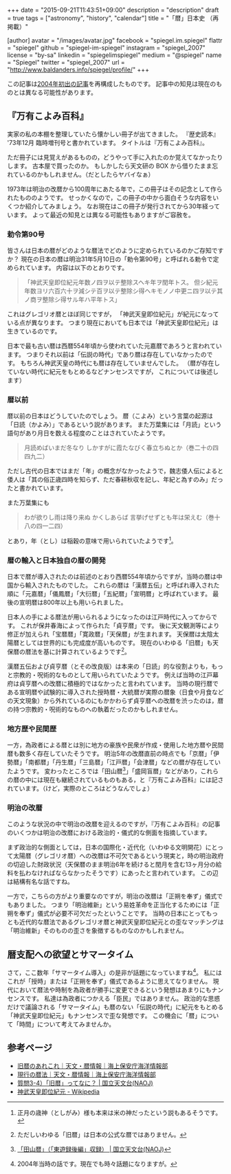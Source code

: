 +++
date = "2015-09-21T11:43:51+09:00"
description = "description"
draft = true
tags = ["astronomy", "history", "calendar"]
title = "「暦」日本史 （再掲載）"

[author]
  avatar = "/images/avatar.jpg"
  facebook = "spiegel.im.spiegel"
  flattr = "spiegel"
  github = "spiegel-im-spiegel"
  instagram = "spiegel_2007"
  license = "by-sa"
  linkedin = "spiegelimspiegel"
  medium = "@spiegel"
  name = "Spiegel"
  twitter = "spiegel_2007"
  url = "http://www.baldanders.info/spiegel/profile/"
+++

この記事は[2004年初出の記事](http://www.baldanders.info/spiegel/remark/archives/000045.shtml)を再構成したものです。
記事中の知見は現在のものとは異なる可能性があります。

## 『万有こよみ百科』

実家の私の本棚を整理していたら懐かしい冊子が出てきました。
『歴史読本』 '73年12月 臨時増刊号と書かれています。
タイトルは『万有こよみ百科』。

ただ冊子には見覚えがあるものの，どうやって手に入れたのか覚えてなかったりします。
古本屋で買ったのか。
もしかしたら天文研の BOX から借りたまま忘れているのかもしれません。（だとしたらヤバイなぁ）

1973年は明治の改暦から100周年にあたる年で，この冊子はその記念として作られたもののようです。
せっかくなので，この冊子の中から面白そうな内容をいくつか紹介してみましょう。
なお現在はこの冊子が発行されてから30年経っています。
よって最近の知見とは異なる可能性もありますがご容赦を。

### 勅令第90号

皆さんは日本の暦がどのような暦法でどのように定められているのかご存知ですか？
現在の日本の暦は明治31年5月10日の「勅令第90号」と呼ばれる勅令で定められています。
内容は以下のとおりです。

> 「神武天皇即位紀元年数ノ四ヲ以テ整除スヘキ年ヲ閏年トス。
> 但シ紀元年数ヨリ六百六十ヲ減シテ百ヲ以テ整除シ得ヘキモノノ中更ニ四ヲ以テ其ノ商ヲ整除シ得サル年ハ平年トス」

これはグレゴリオ暦とほぼ同じですが，
「神武天皇即位紀元」が紀元になっている点が異なります。
つまり現在においても日本では「神武天皇即位紀元」は生きているのです。

日本で最も古い暦は西暦554年頃から使われていた元嘉暦であろうと言われています。
つまりそれ以前は「伝説の時代」であり暦は存在していなかったのです。
もちろん神武天皇の時代にも暦は存在していませんでした。
（暦が存在していない時代に紀元をもとめるなどナンセンスですが，
これについては後述します）

### 暦以前

暦以前の日本はどうしていたのでしょう。
暦（こよみ）という言葉の起源は「日読（かよみ）」であるという説があります。
また万葉集には「月読」という語句があり月日を数える程度のことはされていたようです。

> 月読めばいまだ冬なり しかすがに霞たなびく春立ちぬとか（巻二十の四四九二）

ただし古代の日本ではまだ「年」の概念がなかったようで，魏志倭人伝によると倭人は「其の俗正歳四時を知らず、ただ春耕秋収を記し、年紀と為すのみ」だったと書かれています。

また万葉集にも

> わが欲りし雨は降り来ぬ かくしあらば 言挙げせずとも年は栄えむ（巻十八の四一二四）

とあり，年（とし）は稲穀の意味で用いられていたようです[^1]。

[^1]: 正月の歳神（としがみ）様も本来は米の神だったという説もあるそうです。

### 暦の輸入と日本独自の暦の開発

日本で暦が導入されたのは前述のとおり西暦554年頃からですが，当時の暦は中国から輸入されたものでした。
これらの暦は「漢暦五伝」と呼ばれ導入された順に「元嘉暦」「儀鳳暦」「大衍暦」「五紀暦」「宣明暦」と呼ばれています。
最後の宣明暦は800年以上も用いられました。

日本人の手による暦法が用いられるようになったのは江戸時代に入ってからです。
これが保井春海によって作られた「貞亨暦」です。
後に天文観測等により修正が加えられ「宝暦暦」「寛政暦」「天保暦」が生まれます。
天保暦は太陰太陽暦としては世界的にも完成度が高いものです。
現在のいわゆる「旧暦」も天保暦の暦法を基に計算されているようです[^2]。

[^2]: ただしいわゆる「旧暦」は日本の公式な暦ではありません。

漢暦五伝および貞亨暦（とその改良版）は本来の「日読」的な役割よりも，もっと宗教的・呪術的なものとして用いられていたようです。
例えば当時の江戸幕府は貞亨暦への改暦に積極的ではなかったと言われています。
当時の現行暦である宣明暦や試験的に導入された授時暦・大統暦が実際の暦象（日食や月食などの天文現象）から外れているのにもかかわらず貞亨暦への改暦を渋ったのは，暦の持つ宗教的・呪術的なものへの執着だったのかもしれません。

### 地方歴や民間歴

一方，為政者による暦とは別に地方の豪族や民衆が作成・使用した地方暦や民間暦も数多く存在していたそうです。
明治5年の改暦直前の時点でも「京暦」「伊勢暦」「南都暦」「丹生暦」「三島暦」「江戸暦」「会津暦」などの暦が存在していたようです。
変わったところでは「田山暦[^3]」「盛岡盲暦」などがあり，これらの暦の中には現在も継続されているものもある，と『万有こよみ百科』には記されています。（けど，実際のところはどうなんでしょ）

[^3]: [「田山暦」（「東遊録後編」収録） | 国立天文台(NAOJ)](http://www.nao.ac.jp/gallery/weekly/2015/20150203-koyomi.html)

### 明治の改暦

このような状況の中で明治の改暦を迎えるのですが，『万有こよみ百科』の記事のいくつかは明治の改暦における政治的・儀式的な側面を指摘しています。

まず政治的な側面としては，日本の国際化・近代化（いわゆる文明開花）にとって太陽暦（グレゴリオ暦）への改暦は不可欠であるという現実と，時の明治政府の切迫した財政状況（天保暦のまま明治6年を続けると閏月を含む13ヶ月分の給料を払わなければならなかったそうです）にあったと言われています。
この辺は結構有名な話ですね。

一方で，こちらの方がより重要なのですが，明治の改暦は「正朔を奉ず」儀式でもありました。
つまり「明治維新」という易姓革命を正当化するためには「正朔を奉ず」儀式が必要不可欠だったということです。
当時の日本にとってもっとも近代的な暦法であるグレゴリオ暦と神武天皇即位紀元との歪なマッチングは「明治維新」そのものの歪さを象徴するものなのかもしれません。

## 暦支配への欲望とサマータイム

さて，ここ数年「サマータイム導入」の是非が話題になっていますね[^4]。
私にはこれが「授時」または「正朔を奉ず」儀式であるように思えてなりません。
現代において暦法や時制を為政者が勝手に変更できるという発想はあまりにもナンセンスです。
私達は為政者につかえる「臣民」ではありません。
政治的な思惑だけで議論される「サマータイム」も暦のない「伝説の時代」に紀元をもとめる「神武天皇即位紀元」もナンセンスで歪な発想です。
この機会に「暦」について「時間」について考えてみませんか。

[^4]: 2004年当時の話です。現在でも時々話題になりますが。

## 参考ページ

- [旧暦のあれこれ｜天文・暦情報｜海上保安庁海洋情報部](http://www1.kaiho.mlit.go.jp/KOHO/faq/reki/kyuureki.html)
- [現行の暦法｜天文・暦情報｜海上保安庁海洋情報部](http://www1.kaiho.mlit.go.jp/KOHO/faq/reki/shinreki.html)
- [質問3-4）「旧暦」ってなに？ | 国立天文台(NAOJ)](http://www.nao.ac.jp/faq/a0304.html)
- [神武天皇即位紀元 - Wikipedia](https://ja.wikipedia.org/wiki/%E7%A5%9E%E6%AD%A6%E5%A4%A9%E7%9A%87%E5%8D%B3%E4%BD%8D%E7%B4%80%E5%85%83)
